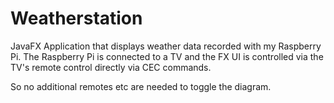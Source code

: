 Weatherstation
==============

JavaFX Application that displays weather data recorded with my Raspberry Pi.
The Raspberry Pi is connected to a TV and the FX UI is controlled via the TV's remote control directly via CEC commands.

So no additional remotes etc are needed to toggle the diagram.
